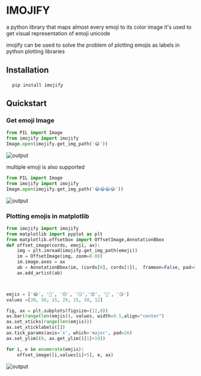# IMOJIFY

a python library that maps almost every emoji to its color image
it's used to get visual representation of emoji unicode

imojify can be used to solve the problem of plotting emojis as labels in python plotting libraries

## Installation

    `pip install imojify`

## Quickstart

### Get emoji Image

```python
from PIL import Image
from imojify import imojify
Image.open(imojify.get_img_path('😂'))
```
![output](https://raw.githubusercontent.com/abdulrahmankhayal/imojify/main/media/emoji.png)



multiple emoji is also supported 

```python
from PIL import Image
from imojify import imojify
Image.open(imojify.get_img_path('😂😂😂😂'))
```
![output](https://raw.githubusercontent.com/abdulrahmankhayal/imojify/main/media/Mulit_emoji.png)



### Plotting emojis in matplotlib

```python
from imojify import imojify
from matplotlib import pyplot as plt 
from matplotlib.offsetbox import OffsetImage,AnnotationBbox
def offset_image(cords, emoji, ax):
    img = plt.imread(imojify.get_img_path(emoji))
    im = OffsetImage(img, zoom=0.08)
    im.image.axes = ax
    ab = AnnotationBbox(im, (cords[0], cords[1]),  frameon=False, pad=0)
    ax.add_artist(ab)



emjis = ['😂', '🤣', '😔', '😏','😍', '🥰', '😘']
values =[30, 50, 15, 29, 15, 50, 12]

fig, ax = plt.subplots(figsize=(12,8))
ax.bar(range(len(emjis)), values, width=0.5,align="center")
ax.set_xticks(range(len(emjis)))
ax.set_xticklabels([])
ax.tick_params(axis='x', which='major', pad=26)
ax.set_ylim((0, ax.get_ylim()[1]+10))

for i, e in enumerate(emjis):
    offset_image([i,values[i]+5], e, ax)
```
![output](https://raw.githubusercontent.com/abdulrahmankhayal/imojify/main/media/plt_emoji.png)

